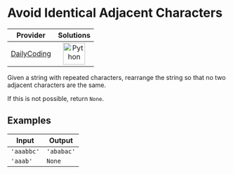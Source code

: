# Avoid Identical Adjacent Characters

<!-- INFO TABLE BEGIN -->

| Provider                                              | Solutions                                                                                                                                        |
| :---------------------------------------------------: | :----------------------------------------------------------------------------------------------------------------------------------------------: |
| [DailyCoding](../../../docs/providers/DailyCoding.md) | [<img src="https://res.cloudinary.com/rascaltwo/image/upload/v1631924087/python_xzdlti.svg" alt="Python" title="Python" width="50" />](solve.py) |

<!-- INFO TABLE END -->

Given a string with repeated characters, rearrange the string so that no two adjacent characters are the same.

If this is not possible, return `None`.

## Examples

| Input      | Output     |
| ---------- | ---------- |
| `'aaabbc'` | `'ababac'` |
| `'aaab'`   | `None`     |
